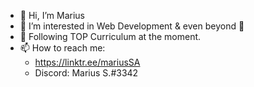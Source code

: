 - 👋 Hi, I’m Marius
- 👀 I’m interested in Web Development & even beyond 🚀 
- 🌱 Following TOP Curriculum at the moment.
- 📫 How to reach me: 
  - https://linktr.ee/mariusSA 
  - Discord: Marius S.#3342

<!---
2zip/2zip is a ✨ special ✨ repository because its `README.md` (this file) appears on your GitHub profile.
You can click the Preview link to take a look at your changes.
--->
